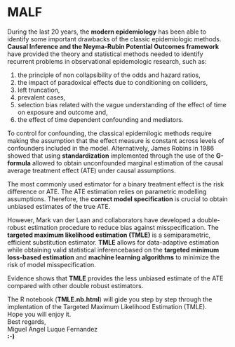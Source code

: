 # MALF
During the last 20 years, the **modern epidemiology** has been able to identify some important drawbacks of the classic epidemiologic methods. **Causal Inference and the Neyma-Rubin Potential Outcomes framework** have provided the theory and statistical methods needed to identify recurrent problems in observational epidemologic research, such as:  

1. the principle of non collapsibility of the odds and hazard ratios, 
2. the impact of paradoxical effects due to conditioning on colliders, 
3. left truncation, 
4. prevalent cases,  
5. selection bias related with the vague understanding of the effect of time on exposure and outcome and,  
6. the effect of time dependent confounding and mediators.     

To control for confounding, the classical epidemilogic methods require making the assumption that the effect measure is constant across levels of confounders included in the model. Alternatively, James Robins in 1986 showed that using **standardization** implemented through the use of the **G-formula** allowed to obtain unconfounded marginal estimation of the causal average treatment effect (ATE) under causal assumptions.    

The most commonly used estimator for a binary treatment effect is the risk difference or ATE. The ATE estimation relies on parametric modelling assumptions. Therefore, the **correct model specification** is crucial to obtain unbiased estimates of the true ATE.  

However, Mark van der Laan and collaborators have developed a double-robust estimation procedure to reduce bias against misspecification. The **targeted maximum likelihood estimation (TMLE)** is a semiparametric, efficient substitution estimator. **TMLE** allows for data-adaptive estimation while obtaining valid statistical inferencebased on the **targeted minimum loss-based estimation** and **machine learning algorithms** to minimize the risk of model misspecification.  

Evidence shows that **TMLE** provides the less unbiased estimate of the ATE compared with other double robust estimators.  

The R notebook (**TMLE.nb.html**) will gide you step by step through the implentation of the Targeted Maximum Likelihood Estimation (TMLE).   
Hope you will enjoy it.    
Best regards,    
Miguel Angel Luque Fernandez  
**:-)**

